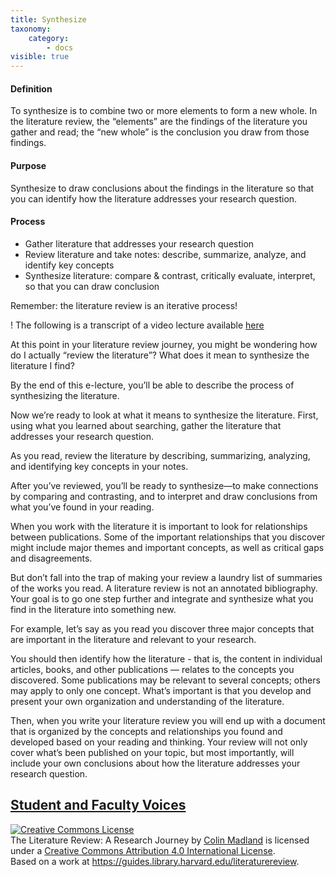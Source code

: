 ```yaml
---
title: Synthesize
taxonomy:
    category:
        - docs
visible: true
---
```


#### Definition

To synthesize is to combine two or more elements to form a new whole. In the literature review, the “elements” are the findings of the literature you gather and read; the “new whole” is the conclusion you draw from those findings.

#### Purpose

Synthesize to draw conclusions about the findings in the literature so that you can identify how the literature addresses your research question.

#### Process

-  Gather literature that addresses your research question
-  Review literature and take notes: describe, summarize, analyze, and identify key concepts
-  Synthesize literature: compare & contrast, critically evaluate, interpret, so that you can draw conclusion

Remember: the literature review is an iterative process!

! The following is a transcript of a video lecture available [here](http://gseacademic.harvard.edu/~instruct/gutman_library/litreview/synthesize/player.html)

At this point in your literature review journey, you might be wondering how do I actually “review the literature”? What does it mean to synthesize the literature I find?

By the end of this e-lecture, you’ll be able to describe the process of synthesizing the literature.

Now we’re ready to look at what it means to synthesize the literature.
First, using what you learned about searching, gather the literature that addresses your research question.

As you read, review the literature by describing, summarizing, analyzing, and identifying key concepts in your notes.

After you’ve reviewed, you’ll be ready to synthesize—to make connections by comparing and contrasting, and to interpret and draw conclusions from what you’ve found in your reading.

When you work with the literature it is important to look for relationships between publications. Some of the important relationships that you discover might include major themes and important concepts, as well as critical gaps and disagreements.

But don’t fall into the trap of making your review a laundry list of summaries of the works you read. A literature review is not an annotated bibliography. Your goal is to go one step further and integrate and synthesize what you find in the literature into something new.

For example, let’s say as you read you discover three major concepts that are important in the literature and relevant to your research.

You should then identify how the literature - that is, the content in individual articles, books, and other publications — relates to the concepts you discovered. Some publications may be relevant to several concepts; others may apply to only one concept. What’s important is that you develop and present your own organization and understanding of the literature.

Then, when you write your literature review you will end up with a document that is organized by the concepts and relationships you found and developed based on your reading and thinking. Your review will not only cover what’s been published on your topic, but most importantly, will include your own conclusions about how the literature addresses your research question.

[Student and Faculty Voices](https://guides.library.harvard.edu/c.php?g=310271&p=2071511#s-lg-box-6323792)
---

<a rel="license" href="http://creativecommons.org/licenses/by/4.0/"><img alt="Creative Commons License" style="border-width:0" src="https://i.creativecommons.org/l/by/4.0/88x31.png" /></a><br /><span xmlns:dct="http://purl.org/dc/terms/" property="dct:title">The Literature Review: A Research Journey</span> by <a xmlns:cc="http://creativecommons.org/ns#" href="https://lit.madland.ca/home/how-to-lit-review" property="cc:attributionName" rel="cc:attributionURL">Colin Madland</a> is licensed under a <a rel="license" href="http://creativecommons.org/licenses/by/4.0/">Creative Commons Attribution 4.0 International License</a>.<br />Based on a work at <a xmlns:dct="http://purl.org/dc/terms/" href="https://guides.library.harvard.edu/literaturereview" rel="dct:source">https://guides.library.harvard.edu/literaturereview</a>.

